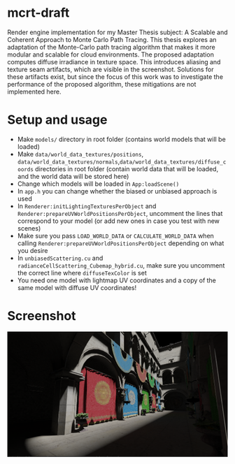 # mcrt-draft
Render engine implementation for my Master Thesis subject: A Scalable and Coherent Approach to Monte Carlo Path Tracing. This thesis explores an adaptation of the Monte-Carlo path tracing algorithm that makes it more modular and scalable for cloud environments. The proposed adaptation computes diffuse irradiance in texture space. This introduces aliasing and texture seam artifacts, which are visible in the screenshot. Solutions for these artifacts exist, but since the focus of this work was to investigate the performance of the proposed algorithm, these mitigations are not implemented here.

# Setup and usage
* Make `models/` directory in root folder (contains world models that will be loaded)
* Make `data/world_data_textures/positions`, `data/world_data_textures/normals`,`data/world_data_textures/diffuse_coords` directories in root folder (contain world data that will be loaded, and the world data will be stored here)
* Change which models will be loaded in `App:loadScene()`
* In `app.h` you can change whether the biased or unbiased approach is used
* In `Renderer:initLightingTexturesPerObject` and `Renderer:prepareUVWorldPositionsPerObject`, uncomment the lines that correspond to your model (or add new ones in case you test with new scenes)
* Make sure you pass `LOAD_WORLD_DATA` or `CALCULATE_WORLD_DATA` when calling `Renderer:prepareUVWorldPositionsPerObject` depending on what you desire
* In `unbiasedScattering.cu` and `radianceCellScattering_Cubemap_hybrid.cu`, make sure you uncomment the correct line where `diffuseTexColor` is set
* You need one model with lightmap UV coordinates and a copy of the same model with diffuse UV coordinates!

# Screenshot
![Screenshot](./screenshot.png?raw=true "Sponza screenshot")
